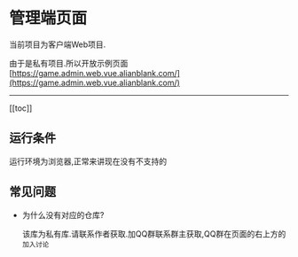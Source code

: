 # 管理端页面

当前项目为客户端Web项目.

由于是私有项目.所以开放示例页面 [https://game.admin.web.vue.alianblank.com/](https://game.admin.web.vue.alianblank.com/)

---
[[toc]]

## 运行条件

运行环境为浏览器,正常来讲现在没有不支持的

## 常见问题

- 为什么没有对应的仓库?

  该库为私有库.请联系作者获取.加QQ群联系群主获取,QQ群在页面的右上方的 `加入讨论`
